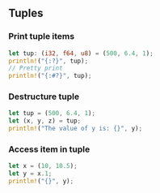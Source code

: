 ## Tuples

### Print tuple items

```rust
let tup: (i32, f64, u8) = (500, 6.4, 1);
println!("{:?}", tup);
// Pretty print
println!("{:#?}", tup);
```

### Destructure tuple

```rust
let tup = (500, 6.4, 1);
let (x, y, z) = tup;
println!("The value of y is: {}", y);
```

### Access item in tuple

```rust
let x = (10, 10.5);
let y = x.1;
println!("{}", y);
```
